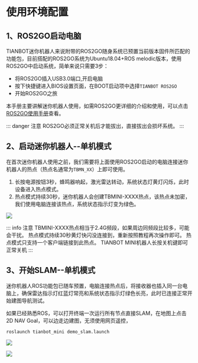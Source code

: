 # 使用环境配置

## 1、ROS2GO启动电脑

TIANBOT迷你机器人来说附带的ROS2GO随身系统已预置当前版本固件所匹配的功能包，目前搭配的ROS2GO系统为Ubuntu18.04+ROS melodic版本，使用ROS2GO中启动系统，简单来说只需要3步：

- 将ROS2GO插入USB3.0端口,开启电脑
- 按下快捷键进入BIOS设置页面，在BOOT启动项中选择`TIANBOT ROS2GO`
- 开始ROS2GO之旅

本手册主要讲解迷你机器人使用，如需ROS2GO更详细的介绍和使用，可以点击[ROS2GO使用手册](../../ros2go/guide/how-to-start)查看。

::: danger 注意
ROS2GO必须正常关机后才能拔出，直接拔出会损坏系统。
:::

## 2、启动迷你机器人--单机模式

在首次迷你机器人使用之前，我们需要将上面使用ROS2GO启动的电脑连接迷你机器人的热点（热点名通常为`TBMN_XX`）上即可使用。

1. 长按电源按钮3秒，蜂鸣器响起，激光雷达转动，系统状态灯黄灯闪烁，此时设备进入热点模式。
2. 热点模式持续30秒，迷你机器人会创建TBMINI-XXXX热点，该热点未加密，我们使用电脑连接该热点，系统状态指示灯变为绿色。

![](https://img.kancloud.cn/44/93/4493f767fd25dfc28fc2b4c05d7cada2_6290x3098.png)

::: info 注意
TBMINI-XXXX热点相当于2.4G频段，如果周边同频段比较多，可能会干扰。
热点模式持续30秒黄灯快闪没连接到，重新按照教程再次操作即可。
热点模式只支持一个客户端链接到此热点。
TIANBOT MINI机器人长按关机键即可正常关机
:::

## 3、开始SLAM--单机模式

迷你机器人ROS功能包已随车预置，电脑连接热点后，将接收器也插入同一台电脑上，确保雷达指示灯红蓝灯常亮和系统状态指示灯绿色长亮，此时已连接正常开始建图导航测试。

如果已经熟悉ROS，可以打开终端一次运行所有节点直接SLAM，在地图上点击2D NAV Goal，可以边走边建图，无须使用网页遥控，

```shell
roslaunch tianbot_mini demo_slam.launch
```

![](https://img.kancloud.cn/7a/cd/7acd3a7a4bd377be6ad53cccec3c53c3_1920x1080.png)

![](https://img.kancloud.cn/25/91/25911a20c5ac9d5ef5eeb1ad22d74df1_2444x1702.png)